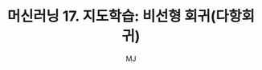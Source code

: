 ---
layout: post
title: "머신러닝 17. 지도학습: 비선형 회귀(다항회귀)"
author: "MJ"
categories: [science, statistical_method]
tags: [statistics, machinelearning, multicampus, bigdata_analysis_edu, GNT]
image: 
---